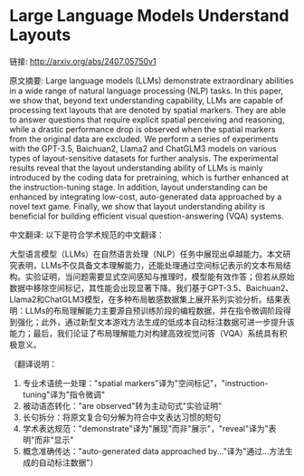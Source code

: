 # Large Language Models Understand Layouts

链接: http://arxiv.org/abs/2407.05750v1

原文摘要:
Large language models (LLMs) demonstrate extraordinary abilities in a wide
range of natural language processing (NLP) tasks. In this paper, we show that,
beyond text understanding capability, LLMs are capable of processing text
layouts that are denoted by spatial markers. They are able to answer questions
that require explicit spatial perceiving and reasoning, while a drastic
performance drop is observed when the spatial markers from the original data
are excluded. We perform a series of experiments with the GPT-3.5, Baichuan2,
Llama2 and ChatGLM3 models on various types of layout-sensitive datasets for
further analysis. The experimental results reveal that the layout understanding
ability of LLMs is mainly introduced by the coding data for pretraining, which
is further enhanced at the instruction-tuning stage. In addition, layout
understanding can be enhanced by integrating low-cost, auto-generated data
approached by a novel text game. Finally, we show that layout understanding
ability is beneficial for building efficient visual question-answering (VQA)
systems.

中文翻译:
以下是符合学术规范的中文翻译：

大型语言模型（LLMs）在自然语言处理（NLP）任务中展现出卓越能力。本文研究表明，LLMs不仅具备文本理解能力，还能处理通过空间标记表示的文本布局结构。实验证明，当问题需要显式空间感知与推理时，模型能有效作答；但若从原始数据中移除空间标记，其性能会出现显著下降。我们基于GPT-3.5、Baichuan2、Llama2和ChatGLM3模型，在多种布局敏感数据集上展开系列实验分析。结果表明：LLMs的布局理解能力主要源自预训练阶段的编程数据，并在指令微调阶段得到强化；此外，通过新型文本游戏方法生成的低成本自动标注数据可进一步提升该能力；最后，我们论证了布局理解能力对构建高效视觉问答（VQA）系统具有积极意义。

（翻译说明：
1. 专业术语统一处理："spatial markers"译为"空间标记"，"instruction-tuning"译为"指令微调"
2. 被动语态转化："are observed"转为主动句式"实验证明"
3. 长句拆分：将原文复合句分解为符合中文表达习惯的短句
4. 学术表达规范："demonstrate"译为"展现"而非"展示"，"reveal"译为"表明"而非"显示"
5. 概念准确传达："auto-generated data approached by..."译为"通过...方法生成的自动标注数据"）
